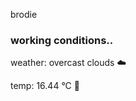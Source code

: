 brodie

<!--weather_start-->
### working conditions..

weather: overcast clouds ☁️

temp: 16.44 °C 👕

<!--weather_end-->
